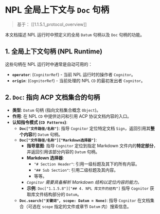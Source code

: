 # NPL 全局上下文与 `Doc` 句柄

> 基于： [[1.1.5.1_protocol_overview]]

本文档描述 NPL 运行时中预定义的全局 `Datum` 句柄以及 `Doc` 句柄的功能。

## 1. 全局上下文句柄 (NPL Runtime)

这些句柄在 NPL 运行时中通常是自动可用的：

* **`operator`**: (`CognitorRef`) - 当前 NPL 运行时的操作者 `Cognitor`。
* **`origin`**: (`CognitorRef`) - 当前处理的 NPL `CD` 的最初发出者 `Cognitor`。

## 2. `Doc`: 指向 ACP 文档集合的句柄

* **类型**: `Datum` 句柄 (指向文档集合概念 `Object`)。
* **作用**: 在 NPL `CD` 中提供访问和引用 ACP 协议文档内容的入口。
* **认知指令模式 (`CD Patterns`)**:
    * **`Doc["文件路径/名称"]`**: 指导 `Cognitor` 定位特定文档 `Sign`，返回引用其**整个内容**的 `Datum` 句柄。
    * **`Doc["文件路径/名称"]["Markdown选择器"]`**:
        * **指导意图**: 指导 `Cognitor` 定位到指定 Markdown 文件内的**特定部分**，并返回引用该部分内容的 `Datum` 句柄。
        * **Markdown 选择器**:
            * `"# Section Header"`: 引用一级标题及其下的所有内容。
            * `"## Sub Section"`: 引用二级标题及其内容。
            * 等等。
        * *`Cognitor` 需要具备解析 Markdown 结构以定位内容的能力。*
        * **示例**: `Doc["1.1.5.8"]["## 4. NPL 库文件的结构"]` 指导 `Cognitor` 获取库文件结构部分的 `Datum`。
    * **`Doc.search("关键词", scope: Datum = None)`**: 指导 `Cognitor` 在文档集合（可选在 `scope` 指定的文件或章节 `Datum` 内）搜索信息。